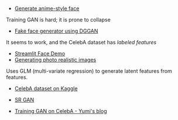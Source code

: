 
* [Generate anime-style face](https://towardsdatascience.com/generate-anime-style-face-using-dcgan-and-explore-its-latent-feature-representation-ae0e905f3974)

Training GAN is hard; it is prone to collapse


* [Fake face generator using DGGAN](https://morioh.com/p/93609ebc63df)

It seems to work, and the CelebA dataset has _labeled features_


* [Streamlit Face Demo](https://github.com/streamlit/demo-face-gan)
* [Generating photo realistic images](https://blog.insightdatascience.com/generating-custom-photo-realistic-faces-using-ai-d170b1b59255)

Uses GLM (multi-variate regression) to generate latent features from features.


* [CelebA dataset on Kaggle](https://www.kaggle.com/datasets/jessicali9530/celeba-dataset)

* [SR GAN](https://github.com/Lornatang/SRGAN-PyTorch)

* [Training GAN on CelebA - Yumi's blog](https://fairyonice.github.io/My-first-GAN-using-CelebA-data.html)
